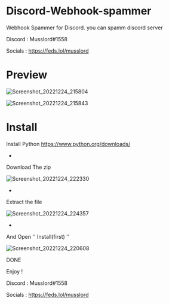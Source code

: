 # Discord-Webhook-spammer
Webhook Spammer for Discord. you can spamm discord server 

Discord : Musslord#1558

Socials : https://feds.lol/musslord

# Preview

![Screenshot_20221224_215804](https://user-images.githubusercontent.com/120744195/209451302-f67956de-1e83-4358-9c84-e4bbb87731f5.png)


![Screenshot_20221224_215843](https://user-images.githubusercontent.com/120744195/209451304-6ab074c8-678b-4c71-96af-1dc371a3ba43.png)


# Install

Install Python https://www.python.org/downloads/

+

Download The zip

![Screenshot_20221224_222330](https://user-images.githubusercontent.com/120744195/209451332-01acd719-5ced-476a-b1a3-72c8d5293848.png)

+

Extract the file 

![Screenshot_20221224_224357](https://user-images.githubusercontent.com/120744195/209451666-cb6cd902-d1cc-48ae-87d9-34bee89e9716.png)

+


And Open  '' Install(first) ''

![Screenshot_20221224_220608](https://user-images.githubusercontent.com/120744195/209451360-e01c29f0-774d-4c1c-888d-9a967c45d2ab.png)



DONE

Enjoy !

Discord : Musslord#1558

Socials : https://feds.lol/musslord



